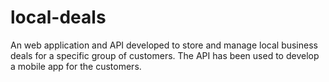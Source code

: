 # local-deals
An web application and API developed to store and manage local business deals for a specific group of customers.
The API has been used to develop a mobile app for the customers.
